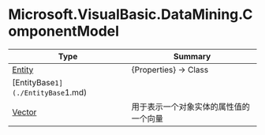 ﻿
# Microsoft.VisualBasic.DataMining.ComponentModel

|Type|Summary|
|----|-------|
|[Entity](./Entity.md)|{Properties} -> Class|
|[EntityBase`1](./EntityBase`1.md)||
|[Vector](./Vector.md)|用于表示一个对象实体的属性值的一个向量|

